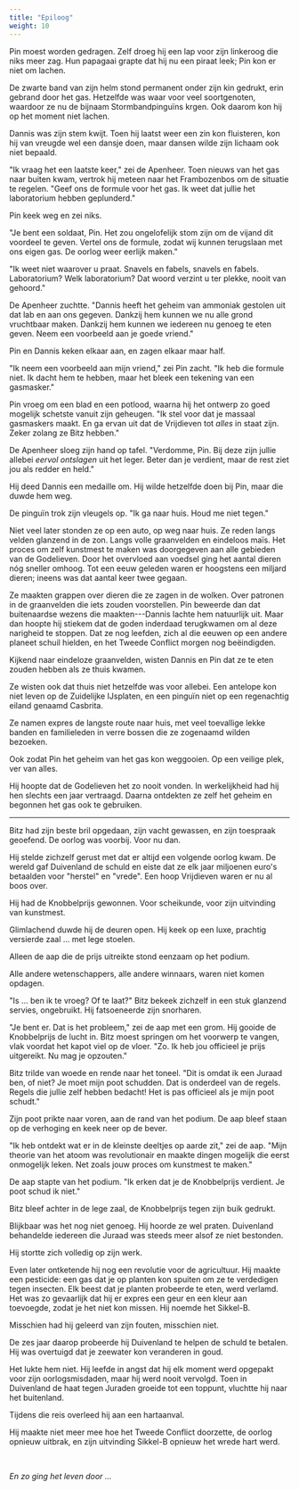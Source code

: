 ```yaml
---
title: "Epiloog"
weight: 10
---
```


Pin moest worden gedragen. Zelf droeg hij een lap voor zijn linkeroog die niks meer zag. Hun papagaai grapte dat hij nu een piraat leek; Pin kon er niet om lachen. 

De zwarte band van zijn helm stond permanent onder zijn kin gedrukt, erin gebrand door het gas. Hetzelfde was waar voor veel soortgenoten, waardoor ze nu de bijnaam Stormbandpinguïns krgen. Ook daarom kon hij op het moment niet lachen.

Dannis was zijn stem kwijt. Toen hij laatst weer een zin kon fluisteren, kon hij van vreugde wel een dansje doen, maar dansen wilde zijn lichaam ook niet bepaald.

"Ik vraag het een laatste keer," zei de Apenheer. Toen nieuws van het gas naar buiten kwam, vertrok hij meteen naar het Frambozenbos om de situatie te regelen. "Geef ons de formule voor het gas. Ik weet dat jullie het laboratorium hebben geplunderd."

Pin keek weg en zei niks.

"Je bent een soldaat, Pin. Het zou ongelofelijk stom zijn om de vijand dit voordeel te geven. Vertel ons de formule, zodat wij kunnen terugslaan met ons eigen gas. De oorlog weer eerlijk maken."

"Ik weet niet waarover u praat. Snavels en fabels, snavels en fabels. Laboratorium? Welk laboratorium? Dat woord verzint u ter plekke, nooit van gehoord."

De Apenheer zuchtte. "Dannis heeft het geheim van ammoniak gestolen uit dat lab en aan ons gegeven. Dankzij hem kunnen we nu alle grond vruchtbaar maken. Dankzij hem kunnen we iedereen nu genoeg te eten geven. Neem een voorbeeld aan je goede vriend."

Pin en Dannis keken elkaar aan, en zagen elkaar maar half. 

"Ik neem een voorbeeld aan mijn vriend," zei Pin zacht. "Ik heb die formule niet. Ik dacht hem te hebben, maar het bleek een tekening van een gasmasker."

Pin vroeg om een blad en een potlood, waarna hij het ontwerp zo goed mogelijk schetste vanuit zijn geheugen. "Ik stel voor dat je massaal gasmaskers maakt. En ga ervan uit dat de Vrijdieven tot _alles_ in staat zijn. Zeker zolang ze Bitz hebben."

De Apenheer sloeg zijn hand op tafel. "Verdomme, Pin. Bij deze zijn jullie allebei _eervol ontslagen_ uit het leger. Beter dan je verdient, maar de rest ziet jou als redder en held."

Hij deed Dannis een medaille om. Hij wilde hetzelfde doen bij Pin, maar die duwde hem weg. 

De pinguïn trok zijn vleugels op. "Ik ga naar huis. Houd me niet tegen."

Niet veel later stonden ze op een auto, op weg naar huis. Ze reden langs velden glanzend in de zon. Langs volle graanvelden en eindeloos maïs. Het proces om zelf kunstmest te maken was doorgegeven aan alle gebieden van de Godelieven. Door het overvloed aan voedsel ging het aantal dieren nóg sneller omhoog. Tot een eeuw geleden waren er hoogstens een miljard dieren; ineens was dat aantal keer twee gegaan.

Ze maakten grappen over dieren die ze zagen in de wolken. Over patronen in de graanvelden die iets zouden voorstellen. Pin beweerde dan dat buitenaardse wezens die maakten---Dannis lachte hem natuurlijk uit. Maar dan hoopte hij stiekem dat de goden inderdaad terugkwamen om al deze narigheid te stoppen. Dat ze nog leefden, zich al die eeuwen op een andere planeet schuil hielden, en het Tweede Conflict morgen nog beëindigden.

Kijkend naar eindeloze graanvelden, wisten Dannis en Pin dat ze te eten zouden hebben als ze thuis kwamen.

Ze wisten ook dat thuis niet hetzelfde was voor allebei. Een antelope kon niet leven op de Zuidelijke IJsplaten, en een pinguïn niet op een regenachtig eiland genaamd Casbrita.

Ze namen expres de langste route naar huis, met veel toevallige lekke banden en familieleden in verre bossen die ze zogenaamd wilden bezoeken. 

Ook zodat Pin het geheim van het gas kon weggooien. Op een veilige plek, ver van alles.

Hij hoopte dat de Godelieven het zo nooit vonden. In werkelijkheid had hij hen slechts een jaar vertraagd. Daarna ontdekten ze zelf het geheim en begonnen het gas ook te gebruiken.

___

Bitz had zijn beste bril opgedaan, zijn vacht gewassen, en zijn toespraak geoefend. De oorlog was voorbij. Voor nu dan.

Hij stelde zichzelf gerust met dat er altijd een volgende oorlog kwam. De wereld gaf Duivenland de schuld en eiste dat ze elk jaar miljoenen euro's betaalden voor "herstel" en "vrede". Een hoop Vrijdieven waren er nu al boos over.

Hij had de Knobbelprijs gewonnen. Voor scheikunde, voor zijn uitvinding van kunstmest.

Glimlachend duwde hij de deuren open. Hij keek op een luxe, prachtig versierde zaal ... met lege stoelen.

Alleen de aap die de prijs uitreikte stond eenzaam op het podium.

Alle andere wetenschappers, alle andere winnaars, waren niet komen opdagen.

"Is ... ben ik te vroeg? Of te laat?" Bitz bekeek zichzelf in een stuk glanzend servies, ongebruikt. Hij fatsoeneerde zijn snorharen.

"Je bent er. Dat is het probleem," zei de aap met een grom. Hij gooide de Knobbelprijs de lucht in. Bitz moest springen om het voorwerp te vangen, vlak voordat het kapot viel op de vloer. "Zo. Ik heb jou officieel je prijs uitgereikt. Nu mag je opzouten."

Bitz trilde van woede en rende naar het toneel. "Dit is omdat ik een Juraad ben, of niet? Je moet mijn poot schudden. Dat is onderdeel van de regels. Regels die jullie zelf hebben bedacht! Het is pas officieel als je mijn poot schudt."

Zijn poot prikte naar voren, aan de rand van het podium. De aap bleef staan op de verhoging en keek neer op de bever. 

"Ik heb ontdekt wat er in de kleinste deeltjes op aarde zit," zei de aap. "Mijn theorie van het atoom was revolutionair en maakte dingen mogelijk die eerst onmogelijk leken. Net zoals jouw proces om kunstmest te maken."

De aap stapte van het podium. "Ik erken dat je de Knobbelprijs verdient. Je poot schud ik niet."

Bitz bleef achter in de lege zaal, de Knobbelprijs tegen zijn buik gedrukt.

Blijkbaar was het nog niet genoeg. Hij hoorde ze wel praten. Duivenland behandelde iedereen die Juraad was steeds meer alsof ze niet bestonden.

Hij stortte zich volledig op zijn werk. 

Even later ontketende hij nog een revolutie voor de agricultuur. Hij maakte een pesticide: een gas dat je op planten kon spuiten om ze te verdedigen tegen insecten. Elk beest dat je planten probeerde te eten, werd verlamd. Het was zo gevaarlijk dat hij er expres een geur en een kleur aan toevoegde, zodat je het niet kon missen. Hij noemde het Sikkel-B.

Misschien had hij geleerd van zijn fouten, misschien niet.

De zes jaar daarop probeerde hij Duivenland te helpen de schuld te betalen. Hij was overtuigd dat je zeewater kon veranderen in goud.

Het lukte hem niet. Hij leefde in angst dat hij elk moment werd opgepakt voor zijn oorlogsmisdaden, maar hij werd nooit vervolgd. Toen in Duivenland de haat tegen Juraden groeide tot een toppunt, vluchtte hij naar het buitenland. 

Tijdens die reis overleed hij aan een hartaanval.

Hij maakte niet meer mee hoe het Tweede Conflict doorzette, de oorlog opnieuw uitbrak, en zijn uitvinding Sikkel-B opnieuw het wrede hart werd.

&nbsp;

_En zo ging het leven door ..._